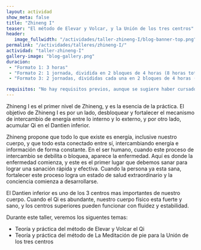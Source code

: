 ```yaml
---
layout: actividad
show_meta: false
title: "Zhineng I"
teaser: "El método de Elevar y Volcar, y la Unión de los tres centros"
header:
   image_fullwidth: "/actividades/taller-zhineng-I/blog-banner-top.png"
permalink: "/actividades/talleres/zhineng-I/"
actividad: "taller-zhineng-I"
gallery-image: "blog-gallery.png"
duracion: 
 - "Formato 1: 3 horas"
 - "Formato 2: 1 jornada, dividida en 2 bloques de 4 horas (8 horas total)"
 - "Formato 3: 2 jornadas, divididas cada una en 2 bloques de 4 horas (16 horas total)"

requisitos: "No hay requisitos previos, aunque se sugiere haber cursado el taller '8 Ejercicios Fundamentales y el uso de la mente'"
---
```

<p>Zhineng I es el primer nivel de Zhineng, y es la esencia de la práctica. El objetivo de Zhineng I es por un lado, desbloquear y fortalecer el mecanismo de intercambio de energía entre lo interno y lo externo, y por otro lado, acumular Qi en el Dantien inferior.</p>
<p>Zhineng propone que todo lo que existe es energía, inclusive nuestro cuerpo, y que todo esta conectado entre sí, intercambiando energía e información de forma constante. En el ser humano, cuando este proceso de intercambio se debilita o bloquea, aparece la enfermedad. Aquí es donde la enfermedad comienza, y este es el primer lugar que debemos sanar para lograr una sanación rápida y efectiva. Cuando la persona ya esta sana, fortalecer este proceso logra un estado de salud extraordinario y la conciencia comienza a desarrollarse.</p>

<p>El Dantien inferior es uno de los 3 centros mas importantes de nuestro cuerpo. Cuando el Qi es abundante, nuestro cuerpo físico esta fuerte y sano, y los centros superiores pueden funcionar con fluidez y estabilidad.</p>

<p>Durante este taller, veremos los siguentes temas:</p>
 <ul>
  <li>Teoría y práctica del método de Elevar y Volcar el Qi</li>
  <li>Teoría y práctica del método de La Meditación de pie para la Unión de los tres centros</li>
 </ul>

